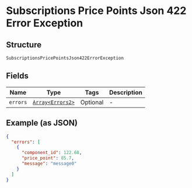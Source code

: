 
# Subscriptions Price Points Json 422 Error Exception

## Structure

`SubscriptionsPricePointsJson422ErrorException`

## Fields

| Name | Type | Tags | Description |
|  --- | --- | --- | --- |
| `errors` | [`Array<Errors2>`](../../doc/models/errors-2.md) | Optional | - |

## Example (as JSON)

```json
{
  "errors": [
    {
      "component_id": 122.68,
      "price_point": 85.7,
      "message": "message0"
    }
  ]
}
```

